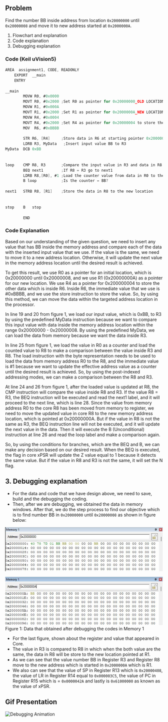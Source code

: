 ## Problem
Find the number BB inside address from location `0x20000000` until `0x20000008` and move it to new address started at `0x2000000A`.

1. Flowchart and explanation
2. Code explanation
3. Debugging explanation

### Code (Keil uVision5)

```c
AREA  assignment1, CODE, READONLY
    EXPORT  __main
    ENTRY
	
__main
		MOVW R0, #0x0000
		MOVT R0, #0x2000 ;Set R0 as pointer for 0x20000000_OLD LOCATION
		MOVW R1, #0x000A
		MOVT R1, #0x2000 ;Set R1 as pointer for 0x2000000A_NEW LOCATION
		MOVW R4, #0x0004
		MOVT R4, #0x2000 ;Set R4 as pointer for 0x20000004 to store the next value 0xBBBB
		MOV  R6, #0xBBBB 

		STR R6, [R4] 	 ;Store data in R6 at starting pointer 0x20000004
		LDRB R3, MyData   ;Insert input value BB to R3 
MyData	DCB	0xBB 

		
loop	CMP R8, R3	     ;Compare the input value in R3 and data in R8
		BEQ next1		 ;If R8 = R3 go to next1		
		LDRB R8,[R0], #1 ;Load the counter value from data in R0 to the R8		
		B loop			 ;Is the counter = BB?			
		
next1 	STRB R8, [R1]	 ;Store the data in R8 to the new location
		

stop	B	stop

		END
```

### Code Explanation
Based on our understanding of the given question, we need to insert any value that has BB inside the memory address and compare each of the data with the inserted input value that we use. If the value is the same, we need to move it to a new address location. Otherwise, it will update the next value in the memory address location until the desired result is achieved.

To get this result, we use R0 as a pointer for an initial location, which is 0x20000000 until 0x20000008, and we use R1 (0x20000000A) as a pointer for our new location. We use R4 as a pointer for 0x200000004 to store the other data which is inside R6. Inside R6, the immediate value that we use is #0xBBBB, and we use the store instruction to store the value. So, by using this method, we can move the data within the targeted address location in the processor.

In line 19 and 20 from figure 1, we load our input value, which is 0xBB, to R3 by using the predefined MyData instruction because we want to compare this input value with data inside the memory address location within the range 0x20000000 - 0x20000008. By using the predefined MyData, we can load the data from memory because we want the data inside R3.

In line 25 from figure 1, we load the value in R0 as a counter and load the counted value to R8 to make a comparison between the value inside R3 and R8. The load instruction with the byte representation needs to be used to load the data from memory address R0 to the R8, and the immediate value is #1 because we want to update the effective address value as a counter until the desired result is achieved. So, by using the post-indexed addressing modes, we can make a comparison between the R8 and R3.

At line 24 and 26 from figure 1, after the loaded value is updated at R8, the CMP instruction will compare the value inside R8 and R3. If the value R8 = R3, the BEQ instruction will be executed and read the next1 label, and it will proceed to the next line, which is line 28. Since the value from memory address R0 to the core R8 has been moved from memory to register, we need to move the updated value in core R8 to the new memory address location, which is pointed at 0x20000000A. But if the value in R8 is not the same as R3, the BEQ instruction line will not be executed, and it will update the next value in the data. Then it will execute the B (Unconditional) instruction at line 26 and read the loop label and make a comparison again.

So, by using the conditions for branches, which are the BEQ and B, we can make any decision based on our desired result. When the BEQ is executed, the flag in core xPSR will update the Z value equal to 1 because it detects the same value. But if the value in R8 and R3 is not the same, it will set the N flag.

## 3. Debugging explanation

- For the data and code that we have design above, we need to save, build and the debugging the coding.
- Then, after we are debugging, we obtained the data in memory windows. After that, we do the step process to find our objective which is to find number BB in `0x20000000` until `0x20000008` as shown in figure below:

![Data in Memory 1](images/input.png "Figure 1: Data that obtained after debugging the codes in Memory 1")  

![Data in Memory 2](images/output.png "Figure 2: Data that obtained after debugging the codes in Memory 2")  
Figure 1: Data that obtained after debugging the codes in Memory 1


- For the last figure, shown about the register and value that appeared in Core.
- The value in R3 is compared to R8 in which when the both value are the same, the data in R8 will be store to the new location pointed at R1.
- As we can see that the value number BB in Register R3 and Register R8 move to the new address which is started in `0x2000000A` which is R1.
- We also can see that the value of SP in Register R13 which is `0x20000408`, the value of LR in Register R14 equal to `0x000003C5`, the value of PC in Register R15 which is = `0x0000042A` and lastly is `0x61000000` as known as the value of xPSR.

## Gif Presentation
![Debugging Animation](images/bit-manipulation-asm.gif "Animation of Debugging Process")